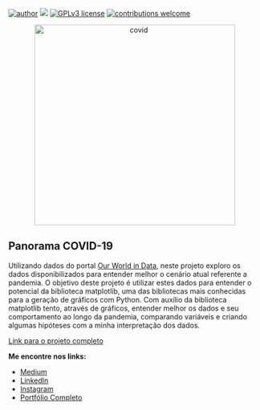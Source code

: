 [![author](https://img.shields.io/badge/author-lstarke-red.svg)](https://www.linkedin.com/in/leandrostarke/) [![](https://img.shields.io/badge/python-3.7+-blue.svg)](https://www.python.org/downloads/release/python-365/) [![GPLv3 license](https://img.shields.io/badge/License-GPLv3-blue.svg)](http://perso.crans.org/besson/LICENSE.html) [![contributions welcome](https://img.shields.io/badge/contributions-welcome-brightgreen.svg?style=flat)](https://github.com/lstarke/analise_de_dados_do_airbnb)

<p align="center">
  <img src="https://github.com/lstarke/fraude_cartao_credito/blob/main/credit-cards-that-are-stacked-neatly-together.jpg" alt="covid" height=400px >
</p>

## Panorama COVID-19

Utilizando dados do portal [Our World in Data](https://ourworldindata.org), neste projeto exploro os dados disponibilizados para entender melhor o cenário atual referente a pandemia. O objetivo deste projeto é utilizar estes dados para entender o potencial da biblioteca matplotlib, uma das bibliotecas mais conhecidas para a geração de gráficos com Python. Com auxílio da biblioteca matplotlib tento, através de gráficos, entender melhor os dados e seu comportamento ao longo da pandemia, comparando variáveis e criando algumas hipóteses com a minha interpretação dos dados.

[Link para o projeto completo](https://bit.ly/3RUrZQw)

**Me encontre nos links:**
* [Medium](https://medium.com/@leandro.starke)
* [LinkedIn](https://www.linkedin.com/in/leandrostarke/)
* [Instagram](https://www.instagram.com/leandrostarke/)
* [Portfólio Completo](https://github.com/lstarke/data-science)
